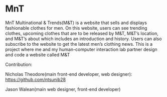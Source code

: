 # MnT
MnT
Multinational & Trends(M&T) is a website that sells and displays fashionable clothes for men. On this website, users can see trending clothes, upcoming clothes that are to be released by M&T, M&T’s location, and M&T’s about which includes an introduction and history. Users can also subscribe to the website to get the latest men’s clothing news. This is a project where me and my human-computer interaction lab partner design and code a website called M&T

Contribution:

Nicholas Theodore(main front-end developer, web designer): https://github.com/ntsunib28

Jason Walean(main web designer, front-end developer)
